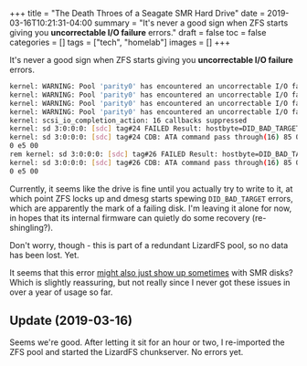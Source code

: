 +++
title = "The Death Throes of a Seagate SMR Hard Drive"
date = 2019-03-16T10:21:31-04:00
summary =  "It's never a good sign when ZFS starts giving you **uncorrectable I/O failure** errors."
draft = false
toc = false
categories = []
tags = ["tech", "homelab"]
images = []
+++

It's never a good sign when ZFS starts giving you **uncorrectable I/O failure** errors.

```bash
kernel: WARNING: Pool 'parity0' has encountered an uncorrectable I/O failure and has been suspended.
kernel: WARNING: Pool 'parity0' has encountered an uncorrectable I/O failure and has been suspended.
kernel: WARNING: Pool 'parity0' has encountered an uncorrectable I/O failure and has been suspended.
kernel: WARNING: Pool 'parity0' has encountered an uncorrectable I/O failure and has been suspended.
kernel: scsi_io_completion_action: 16 callbacks suppressed
kernel: sd 3:0:0:0: [sdc] tag#24 FAILED Result: hostbyte=DID_BAD_TARGET driverbyte=DRIVER_OK
kernel: sd 3:0:0:0: [sdc] tag#24 CDB: ATA command pass through(16) 85 06 20 00 00 00 00 00 00 00 00 00 00 0
0 e5 00
rem kernel: sd 3:0:0:0: [sdc] tag#26 FAILED Result: hostbyte=DID_BAD_TARGET driverbyte=DRIVER_OK
kernel: sd 3:0:0:0: [sdc] tag#26 CDB: ATA command pass through(16) 85 06 20 00 00 00 00 00 00 00 00 00 00 0
0 e5 00
```

Currently, it seems like the drive is fine until you actually try to write to it, at which point ZFS locks up and dmesg starts spewing `DID_BAD_TARGET` errors, which are apparently the mark of a failing disk. I'm leaving it alone for now, in hopes that its internal firmware can quietly do some recovery (re-shingling?).

Don't worry, though - this is part of a redundant LizardFS pool, so no data has been lost. Yet.

It seems that this error [might also just show up sometimes](https://unix.stackexchange.com/questions/395668/problem-with-a-new-hard-drive-it-stops-working-periodically) with SMR disks? Which is slightly reassuring, but not really since I never got these issues in over a year of usage so far.

## Update (2019-03-16)

Seems we're good. After letting it sit for an hour or two, I re-imported the ZFS pool and started the LizardFS chunkserver. No errors yet.
